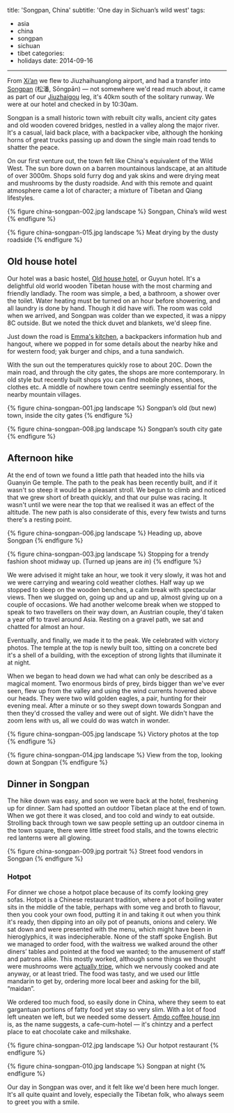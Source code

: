 title: 'Songpan, China'
subtitle: 'One day in Sichuan’s wild west'
tags:
  - asia
  - china
  - songpan
  - sichuan
  - tibet
categories:
  - holidays
date: 2014-09-16
---

From [Xi’an](/2014/09/xian-china/) we flew to Jiuzhaihuanglong airport, and had a transfer into [Songpan](https://en.wikipedia.org/wiki/Songpan_County)&nbsp;(松潘, Sōngpān) — not somewhere we'd read much about, it came as part of our [Jiuzhaigou](/2014/09/jiuzhaigou-huanglong-china/) leg, it's 40km south of the solitary runway. We were at our hotel and checked in by 10:30am.

Songpan is a small historic town with rebuilt city walls, ancient city gates and old wooden covered bridges, nestled in a valley along the major river. It's a casual, laid back place, with a backpacker vibe, although the honking horns of great trucks passing up and down the single main road tends to shatter the peace.

On our first venture out, the town felt like China's equivalent of the Wild West. The sun bore down on a barren mountainous landscape, at an altitude of over 3000m. Shops sold furry dog and yak skins and were drying meat and mushrooms by the dusty roadside. And with this remote and quaint atmosphere came a lot of character; a mixture of Tibetan and Qiang lifestyles.

{% figure china-songpan-002.jpg landscape %}
Songpan, China’s wild west
{% endfigure %}

{% figure china-songpan-015.jpg landscape %}
Meat drying by the dusty roadside
{% endfigure %}

## Old house hotel

Our hotel was a basic hostel, [Old house hotel](http://www.tripadvisor.co.uk/Hotel_Review-g303772-d1793831-Reviews-Guyun_Inn-Songpan_County_Sichuan.html), or Guyun hotel. It's a delightful old world wooden Tibetan house with the most charming and friendly landlady. The room was simple, a bed, a bathroom, a shower over the toilet. Water heating must be turned on an hour before showering, and all laundry is done by hand. Though it did have wifi. The room was cold when we arrived, and Songpan was colder than we expected, it was a nippy 8C outside. But we noted the thick duvet and blankets, we'd sleep fine.

Just down the road is [Emma's kitchen](http://www.tripadvisor.co.uk/Restaurant_Review-g303772-d1492366-Reviews-Emma_s_Kitchen-Songpan_County_Sichuan.html), a backpackers information hub and hangout, where we popped in for some details about the nearby hike and for western food; yak burger and chips, and a tuna sandwich.

With the sun out the temperatures quickly rose to about 20C. Down the main road, and through the city gates, the shops are more contemporary. In old style but recently built shops you can find mobile phones, shoes, clothes etc. A middle of nowhere town centre seemingly essential for the nearby mountain villages.

{% figure china-songpan-001.jpg landscape %}
Songpan’s old (but new) town, inside the city gates
{% endfigure %}

{% figure china-songpan-008.jpg landscape %}
Songpan’s south city gate
{% endfigure %}

## Afternoon hike

At the end of town we found a little path that headed into the hills via Guanyin Ge temple. The path to the peak has been recently built, and if it wasn't so steep it would be a pleasant stroll. We begun to climb and noticed that we grew short of breath quickly, and that our pulse was racing. It wasn't until we were near the top that we realised it was an effect of the altitude. The new path is also considerate of this, every few twists and turns there's a resting point.

{% figure china-songpan-006.jpg landscape %}
Heading up, above Songpan
{% endfigure %}

{% figure china-songpan-003.jpg landscape %}
Stopping for a trendy fashion shoot midway up. (Turned up jeans are _in_)
{% endfigure %}

We were advised it might take an hour, we took it very slowly, it was hot and we were carrying and wearing cold weather clothes. Half way up we stopped to sleep on the wooden benches, a calm break with spectacular views. Then we slugged on, going up and up and up, almost giving up on a couple of occasions. We had another welcome break when we stopped to speak to two travellers on their way down, an Austrian couple, they'd taken a year off to travel around Asia. Resting on a gravel path, we sat and chatted for almost an hour.

Eventually, and finally, we made it to the peak. We celebrated with victory photos. The temple at the top is newly built too, sitting on a concrete bed it's a shell of a building, with the exception of strong lights that illuminate it at night.

When we began to head down we had what can only be described as a magical moment. Two enormous birds of prey, birds bigger than we've ever seen, flew up from the valley and using the wind currents hovered above our heads. They were two wild golden eagles, a pair, hunting for their evening meal. After a minute or so they swept down towards Songpan and then they'd crossed the valley and were out of sight. We didn't have the zoom lens with us, all we could do was watch in wonder.

{% figure china-songpan-005.jpg landscape %}
Victory photos at the top
{% endfigure %}

{% figure china-songpan-014.jpg landscape %}
View from the top, looking down at Songpan
{% endfigure %}

## Dinner in Songpan

The hike down was easy, and soon we were back at the hotel, freshening up for dinner. Sam had spotted an outdoor Tibetan place at the end of town. When we got there it was closed, and too cold and windy to eat outside. Strolling back through town we saw people setting up an outdoor cinema in the town square, there were little street food stalls, and the towns electric red lanterns were all glowing.

{% figure china-songpan-009.jpg portrait %}
Street food vendors in Songpan
{% endfigure %}

### Hotpot

For dinner we chose a hotpot place because of its comfy looking grey sofas. Hotpot is a Chinese restaurant tradition, where a pot of boiling water sits in the middle of the table, perhaps with some veg and broth to flavour, then you cook your own food, putting it in and taking it out when you think it's ready, then dipping into an oily pot of peanuts, onions and celery. We sat down and were presented with the menu, which might have been in hieroglyphics, it was indecipherable. None of the staff spoke English. But we managed to order food, with the waitress we walked around the other diners’ tables and pointed at the food we wanted; to the amusement of staff and patrons alike. This mostly worked, although some things we thought were mushrooms were [actually tripe](http://images.sam-and-paul.com/1240/china-songpan-013.jpg), which we nervously cooked and ate anyway, or at least tried. The food was tasty, and we used our little mandarin to get by, ordering more local beer and asking for the bill, “maidan”.

We ordered too much food, so easily done in China, where they seem to eat gargantuan portions of fatty food yet stay so very slim. With a lot of food left uneaten we left, but we needed some dessert. [Amdo coffee house inn](https://foursquare.com/v/amdo-coffee-house-inn/54183010498e962a4c8542d6) is, as the name suggests, a cafe-cum-hotel — it's chintzy and a perfect place to eat chocolate cake and milkshake.

{% figure china-songpan-012.jpg landscape %}
Our hotpot restaurant
{% endfigure %}

{% figure china-songpan-010.jpg landscape %}
Songpan at night
{% endfigure %}

Our day in Songpan was over, and it felt like we'd been here much longer. It's all quite quaint and lovely, especially the Tibetan folk, who always seem to greet you with a smile.
